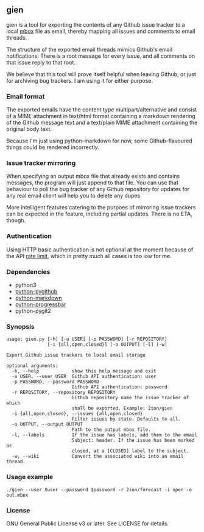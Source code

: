 ## gien

gien is a tool for exporting the contents of any Github issue tracker to
a local [mbox](https://en.wikipedia.org/wiki/Mbox) file as email,
thereby mapping all issues and comments to email threads.

The structure of the exported email threads mimics Github's email
notifications: There is a root message for every issue, and all comments
on that issue reply to that root.

We believe that this tool will prove itself helpful when leaving Github,
or just for archiving bug trackers. I am using it for either purpose.

### Email format

The exported emails have the content type multipart/alternative and
consist of a MIME attachment in text/html format containing a markdown
rendering of the Github message text and a text/plain MIME attachment
containing the original body text.

Because I'm just using python-markdown for now, some Github-flavoured
things could be rendered incorrectly.

### Issue tracker mirroring

When specifying an output mbox file that already exists and contains
messages, the program will just append to that file. You can use that
behaviour to poll the bug tracker of any Github repository for updates
for any real email client will help you to delete any dupes.

More intelligent features catering to the purpoes of mirroring issue
trackers can be expected in the feature, including partial updates.
There is no ETA, though.

### Authentication

Using HTTP basic authentication is not optional at the moment because of
the API [rate limit](https://developer.github.com/v3/#rate-limiting),
which in pretty much all cases is too low for me.

### Dependencies

* python3
* [python-pygithub](http://jacquev6.github.com/PyGithub)
* [python-markdown](http://pypi.python.org/pypi/Markdown)
* [python-progressbar](https://github.com/niltonvolpato/python-progressbar)
* python-pygit2

### Synopsis

```
usage: gien.py [-h] [-u USER] [-p PASSWORD] [-r REPOSITORY]
               [-i {all,open,closed}] [-o OUTPUT] [-l] [-w]

Export Github issue trackers to local email storage

optional arguments:
  -h, --help            show this help message and exit
  -u USER, --user USER  Github API authentication: user
  -p PASSWORD, --password PASSWORD
                        Github API authentication: password
  -r REPOSITORY, --repository REPOSITORY
                        Github repository name the issue tracker of which
                        shall be exported. Example: 2ion/gien
  -i {all,open,closed}, --issues {all,open,closed}
                        Filter issues by state. Defaults to all.
  -o OUTPUT, --output OUTPUT
                        Path to the output mbox file.
  -l, --labels          If the issue has labels, add them to the email
                        Subject: header. If the issue has been marked as
                        closed, at a [CLOSED] label to the subject.
  -w, --wiki            Convert the associated wiki into an email thread.
```

### Usage example

```
./gien --user $user --password $password -r 2ion/forecast -i open -o out.mbox
```

### License

GNU General Public License v3 or later. See LICENSE for details.
